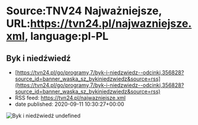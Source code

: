 # Source:TNV24 Najważniejsze, URL:https://tvn24.pl/najwazniejsze.xml, language:pl-PL

## Byk i niedźwiedź
 - [https://tvn24.pl/go/programy,7/byk-i-niedzwiedz--odcinki,356828?source_id=banner_waska_sz_bykiniedzwiedz&source=rss](https://tvn24.pl/go/programy,7/byk-i-niedzwiedz--odcinki,356828?source_id=banner_waska_sz_bykiniedzwiedz&source=rss)
 - RSS feed: https://tvn24.pl/najwazniejsze.xml
 - date published: 2020-09-11 10:30:27+00:00

<img alt="Byk i niedźwiedź" src="https://tvn24.pl/najnowsze/cdn-zdjecie-0seixn-byk-i-niedzwiedz-4689367/alternates/LANDSCAPE_1280" />
    undefined

